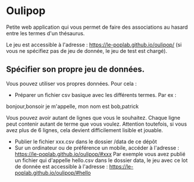 # Oulipop

Petite web application qui vous permet de faire des associations au hasard entre les termes d'un thésaurus.

Le jeu est accessible à l'adresse : https://le-poplab.github.io/oulipop/
(si vous ne spécifiez pas de jeu de donnée, le jeu de test est chargé).

## Spécifier son propre jeu de données.

Vous pouvez utiliser vos propres données. Pour cela :

- Préparer un fichier csv basique avec les différents termes.
Par ex :

bonjour,bonsoir
je m'appelle, mon nom est
bob,patrick

Vous pouvez avoir autant de lignes que vous le souhaitez. Chaque ligne peut contenir autant de terme que vous voulez.
Attention toutefois, si vous avez plus de 6 lignes, cela devient difficilement lisible et jouable.

- Publier le fichier xxx.csv dans le dossier /data de ce dépôt
- Sur un ordinateur ou de préférence un mobile, accéder à l'adresse : https://le-poplab.github.io/oulipop/#xxx
Par exemple vous avez publié un fichier qui d'appelle hello.csv dans le dossier data, le jeu avec ce lot de donnée est accessible à l'adresse : https://le-poplab.github.io/oulipop/#hello

